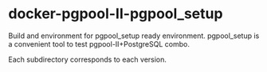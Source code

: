 docker-pgpool-II-pgpool_setup
=============================

Build and environment for pgpool_setup ready environment.
pgpool_setup is a convenient tool to test pgpool-II+PostgreSQL combo.

Each subdirectory corresponds to each version.
